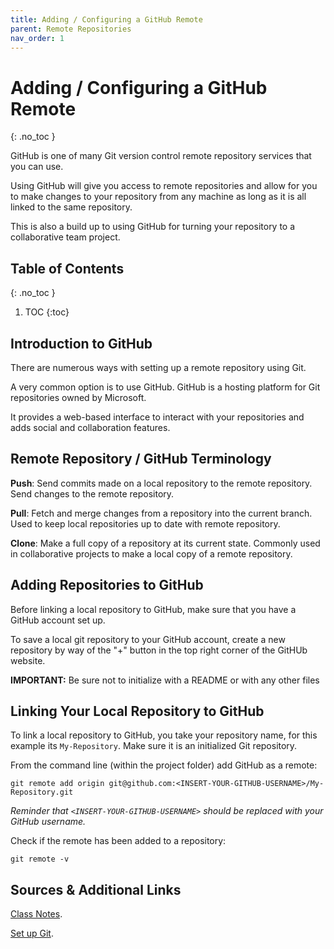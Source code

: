 ```yaml
---
title: Adding / Configuring a GitHub Remote
parent: Remote Repositories
nav_order: 1
---
```


<!-- prettier-ignore-start -->

# Adding / Configuring a GitHub Remote 
{: .no_toc }

GitHub is one of many Git version control remote repository services that you can use.

Using GitHub will give you access to remote repositories and allow for you to make changes to your repository from any machine as long as it is all linked to the same repository.

This is also a build up to using GitHub for turning your repository to a collaborative team project.

## Table of Contents
{: .no_toc }

1. TOC
{:toc}

<!-- prettier-ignore-end -->

## Introduction to GitHub

There are numerous ways with setting up a remote repository using Git. 

A very common option is to use GitHub. GitHub is a hosting platform for Git repositories owned by Microsoft.

It provides a web-based interface to interact with your repositories and adds social and collaboration features.

## Remote Repository / GitHub Terminology

**Push**: Send commits made on a local repository to the remote repository. Send changes to the remote repository.

**Pull**: Fetch and merge changes from a repository into the current branch. Used to keep local repositories up to date with remote repository.

**Clone**: Make a full copy of a repository at its current state. Commonly used in collaborative projects to make a local copy of a remote repository.

## Adding Repositories to GitHub

Before linking a local repository to GitHub, make sure that you have a GitHub account set up.

To save a local git repository to your GitHub account, create a new repository by way of the "+" button in the top right corner of the GitHUb website.

**IMPORTANT:** Be sure not to initialize with a README or with any other files

## Linking Your Local Repository to GitHub

To link a local repository to GitHub, you take your repository name, for this example its `My-Repository`. Make sure it is an initialized Git repository.

From the command line (within the project folder) add GitHub as a remote:

```
git remote add origin git@github.com:<INSERT-YOUR-GITHUB-USERNAME>/My-Repository.git
```

_Reminder that `<INSERT-YOUR-GITHUB-USERNAME>` should be replaced with your GitHub username._

Check if the remote has been added to a repository:
```
git remote -v
```

## Sources & Additional Links

[Class Notes](https://learn.rrc.ca/d2l/le/content/645955/viewContent/10531990/View).

[Set up Git](https://docs.github.com/en/get-started/git-basics/set-up-git).